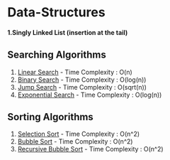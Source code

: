 # Data-Structures
<h4>1.Singly Linked List (insertion at the tail)</h4>

## Searching Algorithms
1. [Linear Search](searching-algorithms/LinearSearch.java) - Time Complexity : O(n)
2. [Binary Search](searching-algorithms/BinarySearch.java) - Time Complexity : O(log(n))
3. [Jump Search](searching-algorithms/JumpSearch.java) - Time Complexity : O(sqrt(n))
4. [Exponential Search](searching-algorithms/ExponentialSearch.java) - Time Complexity : O(log(n)) 

## Sorting Algorithms
1. [Selection Sort](sorting-algorithms/SelectionSort.java) - Time Complexity : O(n^2)
2. [Bubble Sort](sorting-algorithms/BubbleSort.java) - Time Complexity : O(n^2)
3. [Recursive Bubble Sort](sorting-algorithms/RecursiveBubbleSort.java) - Time Complexity : O(n^2)


